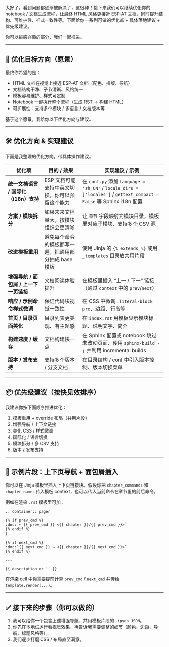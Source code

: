 太好了，看到问题都逐渐被解决了，这很棒！接下来我们可以继续优化你的 notebook / 文档生成流程，让最终 HTML 风格更接近 ESP‑AT 文档，同时提升结构、可维护性、样式一致性等。下面给你一系列可做的优化点 + 具体落地建议 + 优先级建议。

你可以挑感兴趣的部分，我们一起推进。

---

## 🎯 优化目标方向（愿景）

最终你希望的是：

* HTML 文档在视觉上接近 ESP‑AT 文档（配色、排版、导航）
* 文档结构干净、子节清晰、风格统一
* 模板容易维护、样式可定制
* Notebook 一键执行整个流程（生成 RST → 构建 HTML）
* 可扩展性：支持多个模块 / 多语言 / 文档版本等

基于这个愿景，我给你以下优化方向与建议。

---

## 🛠 优化方向 & 实现建议

下面是我整理的优化方向，带具体操作建议。

| 优化项                      | 目的 / 效果                       | 实现建议 / 示例                                                                                                      |
| ------------------------ | ----------------------------- | -------------------------------------------------------------------------------------------------------------- |
| **统一文档语言 / 国际化（i18n）支持** | ESP 文档可能支持中英文切换，你可以预留这个能力     | 在 `conf.py` 添加 `language = 'zh_CN'` / `locale_dirs = ['locales']` / `gettext_compact = False` 等 Sphinx i18n 配置 |
| **方案 / 模块拆分**            | 如果未来文档量大，按模块组织会更清晰            | 让 `章节` 字段映射为模块目录，模板里对应子模块、支持多个 CSV 源                                                                           |
| **改进模板重用**               | 避免每个命令的模板都写一遍，把通用部分抽成 base 模板 | 使用 Jinja 的 `{% extends %}` 或用 `_templates` 目录放共用片段                                                             |
| **增强导航 / 面包屑 / 上一下一页链接** | 文档阅读体验提升                      | 在模板里插入 “上一 / 下一” 链接（通过 `context` 中的 `prev`/`next`）                                                             |
| **响应 / 示例命令样式微调**        | 保证代码块视觉一致性                    | 在 CSS 中微调 `.literal-block pre`、边距、行高等                                                                          |
| **首页 / 目录页面美化**          | 目录列表更美观、有主题感                  | 在 `index.rst` 用模板显示模块标题、说明文字、简介                                                                                |
| **构建速度 / 缓存**            | 文档构建快一点                       | 在 Sphinx 配置或 notebook 跳过未改动页面、使用 `sphinx-build -j` 并利用 incremental builds                                      |
| **版本 / 发布支持**            | 支持多个版本 / 分支文档                 | 在目录结构 / conf 中引入版本控制、版本切换菜单                                                                                    |

---

## 📦 优先级建议（按快见效排序）

我建议你按下面顺序推进优化：

1. 模板重用 + override 布局（共用片段）
2. 增强导航 / 上下文链接
3. 美化 CSS / 样式微调
4. 国际化 / 语言切换
5. 模块拆分 / 多 CSV 支持
6. 版本 / 发布支持

---

## 🧩 示例片段：上下页导航 + 面包屑插入

你可以在 Jinja 模板里插入上下页链接块。假设你把 `chapter_commands` 和 `chapter_names` 传入模板 context，也可以传入当前命令在章节里的前后命令。

例如在渲染 `.rst` 模板里可加：

```jinja2
.. container:: pager

{% if prev_cmd %}
:doc:`← {{ prev_cmd }} <{{ chapter }}/{{ prev_cmd }}>`
{% endif %}
|

{% if next_cmd %}
:doc:`{{ next_cmd }} → <{{ chapter }}/{{ next_cmd }}>`
{% endif %}

---

{{ description or '' }}
```

在渲染 cell 中你需要提前计算 `prev_cmd` / `next_cmd` 并传给 `template.render(...)`。

---

## ✅ 接下来的步骤（你可以做的）

1. 我可以给你一个包含上述增强导航、共用模板片段的 `.ipynb JSON`。
2. 你先在本地试运行看视觉效果，再告诉我需要调整的细节（颜色、边距、导航、标题风格等）。
3. 我们逐步打磨 CSS / 布局直至满意。
